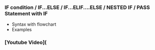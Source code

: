 ### IF condition / IF...ELSE / IF...ELIF....ELSE / NESTED IF / PASS Statement with IF

* Syntax with flowchart
* Examples 

### [Youtube Video](
